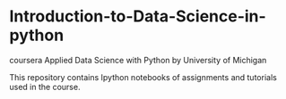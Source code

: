 # Introduction-to-Data-Science-in-python

coursera
Applied Data Science with Python by University of Michigan

This repository contains Ipython notebooks of assignments and tutorials used in the course.
